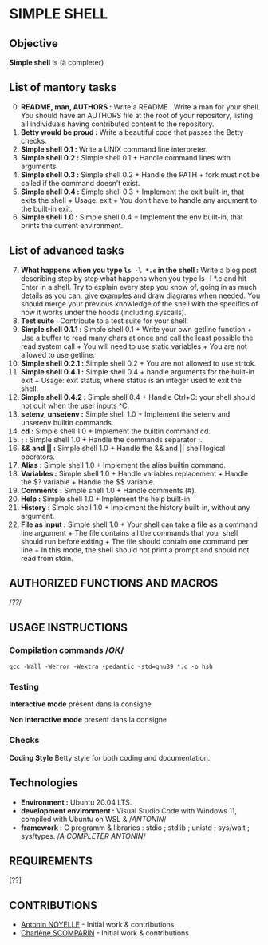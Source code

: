 # SIMPLE SHELL


## Objective 
**Simple shell** is (à completer)


## List of  mantory tasks
0. **README, man, AUTHORS :** Write a README . Write a man for your shell. You should have an AUTHORS file at the root of your repository, listing all individuals having contributed content to the repository. 
1. **Betty would be proud :** Write a beautiful code that passes the Betty checks.
2. **Simple shell 0.1 :** Write a UNIX command line interpreter.
3. **Simple shell 0.2 :** Simple shell 0.1 + Handle command lines with arguments.
4. **Simple shell 0.3 :** Simple shell 0.2 + Handle the PATH + fork must not be called if the command doesn’t exist.
5. **Simple shell 0.4 :** Simple shell 0.3 + Implement the exit built-in, that exits the shell + Usage: exit + You don’t have to handle any argument to the built-in exit.
6. **Simple shell 1.0 :** Simple shell 0.4 + Implement the env built-in, that prints the current environment.

## List of advanced tasks
7. **What happens when you type `ls -l *.c` in the shell :** Write a blog post describing step by step what happens when you type ls -l *.c and hit Enter in a shell. Try to explain every step you know of, going in as much details as you can, give examples and draw diagrams when needed. You should merge your previous knowledge of the shell with the specifics of how it works under the hoods (including syscalls).
8. **Test suite :** Contribute to a test suite for your shell.
9. **Simple shell 0.1.1 :** Simple shell 0.1 + Write your own getline function + Use a buffer to read many chars at once and call the least possible the read system call + You will need to use static variables + You are not allowed to use getline.
10. **Simple shell 0.2.1 :** Simple shell 0.2 + You are not allowed to use strtok.
11. **Simple shell 0.4.1 :** Simple shell 0.4 + handle arguments for the built-in exit + Usage: exit status, where status is an integer used to exit the shell.
12. **Simple shell 0.4.2 :** Simple shell 0.4 + Handle Ctrl+C: your shell should not quit when the user inputs ^C.
13. **setenv, unsetenv :** Simple shell 1.0 + Implement the setenv and unsetenv builtin commands.
14. **cd :** Simple shell 1.0 + Implement the builtin command cd.
15. **; :** Simple shell 1.0 + Handle the commands separator ;.
16. **&& and || :** Simple shell 1.0 + Handle the && and || shell logical operators.
17. **Alias :** Simple shell 1.0 + Implement the alias builtin command.
18. **Variables :** Simple shell 1.0 + Handle variables replacement + Handle the $? variable + Handle the $$ variable.
19. **Comments :** Simple shell 1.0 + Handle comments (#).
20. **Help :** Simple shell 1.0 + Implement the help built-in.
21. **History :** Simple shell 1.0 + Implement the history built-in, without any argument.
22. **File as input :** Simple shell 1.0 + Your shell can take a file as a command line argument + The file contains all the commands that your shell should run before exiting + The file should contain one command per line + In this mode, the shell should not print a prompt and should not read from stdin.


## AUTHORIZED FUNCTIONS AND MACROS
/*??*/


## USAGE INSTRUCTIONS
### Compilation commands /*OK*/
`gcc -Wall -Werror -Wextra -pedantic -std=gnu89 *.c -o hsh`

### Testing
**Interactive mode**
présent dans la consigne

**Non interactive mode**
present dans la consigne

### Checks
**Coding Style**
Betty style for both coding and documentation.


## Technologies
- **Environment :** Ubuntu 20.04 LTS.
- **development environment :** Visual Studio Code with Windows 11, compiled with Ubuntu on WSL & /*ANTONIN*/
- **framework :** C programm & libraries : stdio ; stdlib ; unistd ; sys/wait ; sys/types. /*A COMPLETER ANTONIN*/

## REQUIREMENTS
[??]

## CONTRIBUTIONS
- [Antonin NOYELLE](https://github.com/Ninotna) - Initial work & contributions.
- [Charlène SCOMPARIN](https://github.com/ChSPN) - Initial work & contributions.